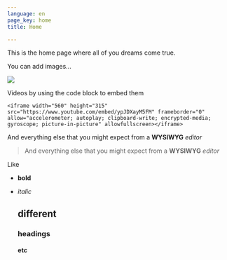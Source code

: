 ```yaml
---
language: en
page_key: home
title: Home

---
```

This is the home page where all of you dreams come true.

You can add images...

![](/src/assets/images/mountain-peak.jpg)

Videos by using the code block to embed them

    <iframe width="560" height="315" src="https://www.youtube.com/embed/ypJDXayM5FM" frameborder="0" allow="accelerometer; autoplay; clipboard-write; encrypted-media; gyroscope; picture-in-picture" allowfullscreen></iframe>

And everything else that you might expect from a **WYSIWYG** _editor_

> And everything else that you might expect from a **WYSIWYG** _editor_

Like

* **bold**
* _italic_

  ## different

  ### headings

  #### etc